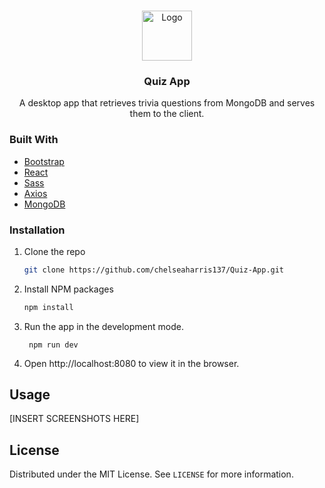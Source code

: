 <!-- PROJECT LOGO -->
<br />
<p align="center">
    <img src="readme-images/logo.png" alt="Logo" width="80" height="80">
  <h3 align="center">Quiz App</h3>
  <p align="center">
    A desktop app that retrieves trivia questions from MongoDB and serves them to the client.
  </p>
</p>

### Built With

- [Bootstrap](https://getbootstrap.com)
- [React](https://reactjs.org/)
- [Sass](https://sass-lang.com/)
- [Axios](https://github.com/axios/axios)
- [MongoDB](https://www.mongodb.com/)


<!-- GETTING STARTED -->

### Installation

1. Clone the repo
   ```sh
   git clone https://github.com/chelseaharris137/Quiz-App.git
   ```
2. Install NPM packages
   ```sh
   npm install
   ```
3. Run the app in the development mode.
   ```JS
    npm run dev
   ```
4. Open http://localhost:8080 to view it in the browser.

<!-- USAGE EXAMPLES -->
## Usage

[INSERT SCREENSHOTS HERE]


<!-- LICENSE -->
## License

Distributed under the MIT License. See `LICENSE` for more information.